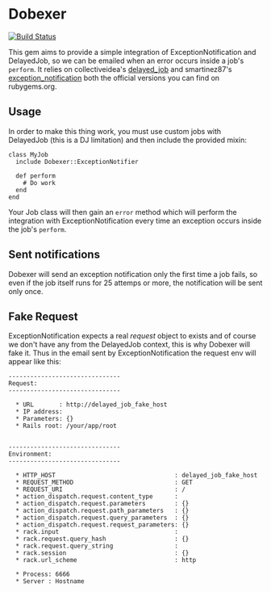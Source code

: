 Dobexer
=======
[![Build Status](https://secure.travis-ci.org/rogercampos/dobexer.png)](http://travis-ci.org/rogercampos/dobexer)

This gem aims to provide a simple integration of ExceptionNotification and
DelayedJob, so we can be emailed when an error occurs inside a job's
`perform`. It relies on collectiveidea's [delayed_job](https://github.com/collectiveidea/delayed_job) and smartinez87's [exception_notification](https://github.com/smartinez87/exception_notification) both the official versions you can find on rubygems.org.


Usage
-----

In order to make this thing work, you must use custom jobs with DelayedJob
(this is a DJ limitation) and then include the provided mixin:

    class MyJob
      include Dobexer::ExceptionNotifier

      def perform
        # Do work
      end
    end

Your Job class will then gain an `error` method which will perform the
integration with ExceptionNotification every time an exception occurs inside the
job's `perform`.


Sent notifications
------------------

Dobexer will send an exception notification only the first time a job fails,
so even if the job itself runs for 25 attemps or more, the notification will
be sent only once.


Fake Request
------------

ExceptionNotification expects a real *request* object to exists and of course
we don't have any from the DelayedJob context, this is why Dobexer will fake
it. Thus in the email sent by ExceptionNotification the request env will
appear like this:

    -------------------------------
    Request:
    -------------------------------

      * URL       : http://delayed_job_fake_host
      * IP address:
      * Parameters: {}
      * Rails root: /your/app/root


    -------------------------------
    Environment:
    -------------------------------

      * HTTP_HOST                                 : delayed_job_fake_host
      * REQUEST_METHOD                            : GET
      * REQUEST_URI                               : /
      * action_dispatch.request.content_type      :
      * action_dispatch.request.parameters        : {}
      * action_dispatch.request.path_parameters   : {}
      * action_dispatch.request.query_parameters  : {}
      * action_dispatch.request.request_parameters: {}
      * rack.input                                :
      * rack.request.query_hash                   : {}
      * rack.request.query_string                 :
      * rack.session                              : {}
      * rack.url_scheme                           : http

      * Process: 6666
      * Server : Hostname

